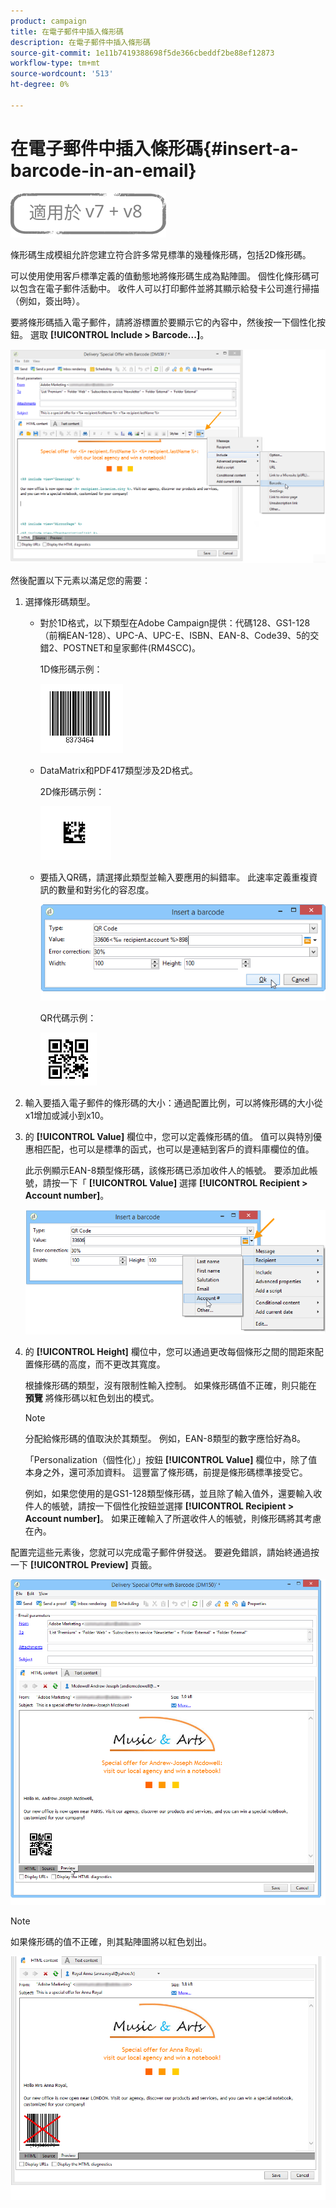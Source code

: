 ```yaml
---
product: campaign
title: 在電子郵件中插入條形碼
description: 在電子郵件中插入條形碼
source-git-commit: 1e11b7419388698f5de366cbeddf2be88ef12873
workflow-type: tm+mt
source-wordcount: '513'
ht-degree: 0%

---
```



# 在電子郵件中插入條形碼{#insert-a-barcode-in-an-email}

![](../../assets/common.svg)

條形碼生成模組允許您建立符合許多常見標準的幾種條形碼，包括2D條形碼。

可以使用使用客戶標準定義的值動態地將條形碼生成為點陣圖。 個性化條形碼可以包含在電子郵件活動中。 收件人可以打印郵件並將其顯示給發卡公司進行掃描（例如，簽出時）。

要將條形碼插入電子郵件，請將游標置於要顯示它的內容中，然後按一下個性化按鈕。 選取 **[!UICONTROL Include > Barcode...]**。

![](assets/barcode_insert_14.png)

然後配置以下元素以滿足您的需要：

1. 選擇條形碼類型。

   * 對於1D格式，以下類型在Adobe Campaign提供：代碼128、GS1-128（前稱EAN-128）、UPC-A、UPC-E、ISBN、EAN-8、Code39、5的交錯2、POSTNET和皇家郵件(RM4SCC)。

      1D條形碼示例：

      ![](assets/barcode_insert_08.png)

   * DataMatrix和PDF417類型涉及2D格式。

      2D條形碼示例：

      ![](assets/barcode_insert_09.png)

   * 要插入QR碼，請選擇此類型並輸入要應用的糾錯率。 此速率定義重複資訊的數量和對劣化的容忍度。

      ![](assets/barcode_insert_06.png)

      QR代碼示例：

      ![](assets/barcode_insert_12.png)

1. 輸入要插入電子郵件的條形碼的大小：通過配置比例，可以將條形碼的大小從x1增加或減小到x10。
1. 的 **[!UICONTROL Value]** 欄位中，您可以定義條形碼的值。 值可以與特別優惠相匹配，也可以是標準的函式，也可以是連結到客戶的資料庫欄位的值。

   此示例顯示EAN-8類型條形碼，該條形碼已添加收件人的帳號。 要添加此帳號，請按一下「 **[!UICONTROL Value]** 選擇 **[!UICONTROL Recipient > Account number]**。

   ![](assets/barcode_insert_15.png)

1. 的 **[!UICONTROL Height]** 欄位中，您可以通過更改每個條形之間的間距來配置條形碼的高度，而不更改其寬度。

   根據條形碼的類型，沒有限制性輸入控制。 如果條形碼值不正確，則只能在 **預覽** 將條形碼以紅色划出的模式。

   >[!NOTE]
   >
   >分配給條形碼的值取決於其類型。 例如，EAN-8類型的數字應恰好為8。
   >
   >「Personalization（個性化）」按鈕 **[!UICONTROL Value]** 欄位中，除了值本身之外，還可添加資料。 這豐富了條形碼，前提是條形碼標準接受它。
   >
   >例如，如果您使用的是GS1-128類型條形碼，並且除了輸入值外，還要輸入收件人的帳號，請按一下個性化按鈕並選擇 **[!UICONTROL Recipient > Account number]**。 如果正確輸入了所選收件人的帳號，則條形碼將其考慮在內。

配置完這些元素後，您就可以完成電子郵件併發送。 要避免錯誤，請始終通過按一下 **[!UICONTROL Preview]** 頁籤。

![](assets/barcode_insert_10.png)

>[!NOTE]
>
>如果條形碼的值不正確，則其點陣圖將以紅色划出。

![](assets/barcode_insert_11.png)
